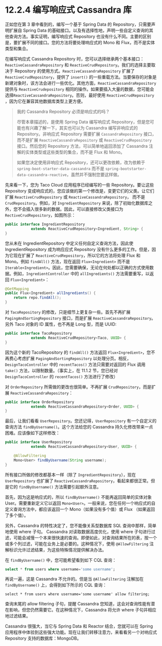 # 12.2.4 编写响应式 Cassandra 库

正如您在第 3 章中看到的，编写一个基于 Spring Data 的 Repository，只需要声明扩展自 Spring Data 的基础接口。以及有选择性地，声明一些自定义查询的其他查询方法。事实证明，编写响应式 Repository 也没有什么不同。主要的区别是，要扩展不同的接口。您的方法将要处理响应式的 Mono 和 Flux，而不是实体类型和集合。

在编写响应式 Cassandra Repository 时，您可以选择继承两个基本接口：`ReactiveCassandraRepository` 和 `ReactiveCrudRepository`。我们的选择主要取决于 Repository 的使用方式。`ReactiveCassandraRepository` 扩展了 `ReactiveCrudRepository`，提供了 `insert()` 的一些重载方法。当要保存的对象是新建对象时，该方法会进行一些优化。其他方面，`ReactiveCassandraRepository` 提供与 `ReactiveCrudepository` 相同的操作。如果要插入大量的数据，您可能会选择`ReactiveCassandraRepository`。否则，最好使用 `ReactiveCrudRepository` ，因为它在兼容其他数据库类型上更方便。

> 我的 Cassandra Repository 必须是响应式的吗？
>
> 尽管本章描述的，是使用 Spring Data 编写响应式 Repository，但是您可能也有兴趣了解一下，其实也可以为 Cassandra 编写非响应式的 Repository。非响应式 Repository 需要扩展 `CassandraRepository` 接口，而不是扩展 `ReactiveCassandraRepository` 或 `ReactiveCrudRepository` 接口。然后您的 Repository 方法，可以简单地返回添加了 Cassandra 注解的实体类型或这些类型的集合，而不是 Flux 和 Mono。
>
> 如果您决定使用非响应式 Repository，还可以更改依赖，改为依赖于 `spring-boot-starter-data-cassandra` 而不是 `spring-bootstarter-data-cassandra-reactive`，虽然并不强制您要这样做。

先来看一下，您为 Taco Cloud 应用程序已经编写的一些 Repository。要让这些 Repository 变成响应式的，您应该做的第一个修改是，变更它们的父类。让它们扩展 `ReactiveCrudRepository` 或 `ReactiveCassandraRepository`， 而不是 `CrudRepository`。例如，对 `IngredientRepository` 来说，除了初始化数据库之外，您不会插入很多新的数据。因此，可以直接修改父类接口为 `RectiveCrudRepository`，如图所示：

```java
public interface IngredientRepository
            extends ReactiveCrudRepository<Ingredient, String> {
}
```

您从未在 IngredientRepository 中定义任何自定义查询方法，因此使 IngredientRepository 成为响应应式 Repository 没有什么更多的工作。但是，因为它现在扩展了 `ReactiveCrudRepository`，所以它的方法将处理 Flux 和 Mono。例如 `findAll()` 方法，现在返回 `Flux<Ingredient>` 而不是 `Iterable<Ingredient>`。因此，您需要确保，无论在何处都以正确的方式使用数据。例如，`IngredientController` 中的 `allIngredients()` 方法需要重写，以返回 `Flux<Ingredient>`：

```java
@GetMapping
public Flux<Ingredient> allIngredients() {
    return repo.findAll();
}
```

对 `TacoRepository` 的修改，只是细节上更复杂一些。首先不再扩展 `PagingAndSortingRepository` 接口，而是扩展 `ReactiveCassandraRepository`。另外 Taco 对象的 ID 属性，也不再是 Long 型，而是 UUID:

```java
public interface TacoRepository
            extends ReactiveCrudRepository<Taco, UUID> {
}
```

因为这个新的 TacoRepository 的 `findAll()` 方法返回 `Flux<Ingredient>`，您不再费心考虑扩展 `PagingAndSortingRepository` 以处理分页。相反，`DesignTacoController` 中的 `recentTacos()` 方法只需要对返回的 Flux 调用 `take()` 方法，以限制数量。（事实上，在 11.1.2 节，您已经对 `DesignTacoController` 的 `recentTacos()` 方法进行了修改）

对 `OrderRepository` 所需做的更改也很简单。不再扩展 `CrudRepository`，而是扩展 `ReactiveCassandraRepository`：

```java
public interface OrderRepository
            extends ReactiveCassandraRepository<Order, UUID> {
}
```

最后，让我们看看 `UserRepository`。您还记得，`UserRepository` 有一个自定义的查询方法 `findByUsername()`。这个方法给您的 Cassandra 持久化修改带来一点困难。应该像如下这样修改：

```java
public interface UserRepository
            extends ReactiveCassandraRepository<User, UUID> {
    
    @AllowFiltering
    Mono<User> findByUsername(String username);
}
```

所有接口所做的修改都基本一样（除了 `IngredientRepository`），现在 `UserRepository` 也扩展了 `ReactiveCassandraRepository`，看起来都很正常。但是它的 `findByUsername()` 方法需要引起额外注意。

首先，因为这是响应式的，所以 `findByUsername()` 不能再返回简单的实体对象 User。需要重新定义它以返回 `Mono<User>`。一般来说，您在任何一个响应式的自定义查询方法中，都应该返回一个 Mono（如果没有多个值）或 Flux （如果返回了多个值）。

另外，Cassandra 的特性决定了，您不能像关系型数据库 SQL 查询中那样，简单地使用 where 子句。 Cassandra 对读取数据高度优化，使用 where 子句进行过滤，可能会减慢一个本来很快速的查询。即便如此，对查询结果所在的表，按一个或多个列过滤，可能在业务上是必要的。这种情况下，使用 `@AllowFiltering` 注解标识允许过滤结果，为这些特殊情况提供解决办法。

在 `findByUsername()` 中，您可能希望看到如下 CQL 查询：

```sql
select * from users where username='some username';
```

再说一遍，这是 Cassandra 不允许的。但是当 `@AllowFiltering` 注解加在 `findByUsername()` 上，会得到如下所示的 CQL 查询：

```cql
select * from users where username='some username' allow filtering;
```

查询末尾的 allow filtering 子句，提醒 Cassandra 您知道，这会对查询性能有潜在影响，但您仍然需要它。在这种情况下，Cassandra 将允许 where 子句并相应地过滤结果。

Cassandra 很强大，当它与 Spring Data 和 Reactor 结合，您就可以在 Spring 应用程序中体验到这些强大功能。现在让我们转移注意力，来看看另一个对响应式 Repository 支持的数据库：MongoDB。


